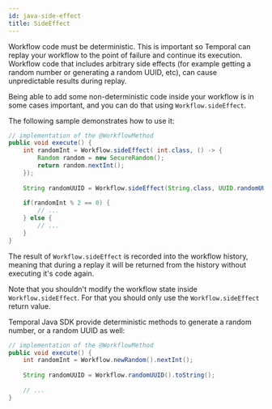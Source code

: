 ```yaml
---
id: java-side-effect
title: SideEffect
---
```


Workflow code must be deterministic. This is important so Temporal can replay your workflow to the point of failure
and continue its execution. Workflow code that includes arbitrary side effects (for example getting a random
number or generating a random UUID, etc), can cause unpredictable results during replay.

Being able to add some non-deterministic code inside your workflow is in some cases important, and you can do that
using `Workflow.sideEffect`.

The following sample demonstrates how to use it:

```java
// implementation of the @WorkflowMethod
public void execute() {
    int randomInt = Workflow.sideEffect( int.class, () -> {
        Random random = new SecureRandom();
        return random.nextInt();
    });
    
    String randomUUID = Workflow.sideEffect(String.class, UUID.randomUUID()::toString);
    
    if(randomInt % 2 == 0) {
        // ... 
    } else {
        // ... 
    }    
}
```

The result of `Workflow.sideEffect` is recorded into the workflow history, meaning that during
a replay it will be returned from the history without executing it's code again.

Note that you shouldn't modify the workflow state inside `Workflow.sideEffect`.
For that you should only use the `Workflow.sideEffect` return value.

Temporal Java SDK provide deterministic methods to generate a random number, or a random UUID as well:

```java
// implementation of the @WorkflowMethod
public void execute() {
    int randomInt = Workflow.newRandom().nextInt();
    
    String randomUUID = Workflow.randomUUID().toString();
    
    // ...
}
```
